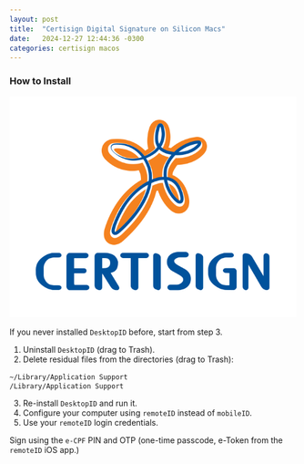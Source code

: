 ```yaml
---
layout: post
title:  "Certisign Digital Signature on Silicon Macs"
date:   2024-12-27 12:44:36 -0300
categories: certisign macos
---
```

### How to Install

![certisign logo](/assets/img/certisign-seeklogo.png "Certisign logo")

If you never installed `DesktopID` before, start from step 3.

1. Uninstall `DesktopID` (drag to Trash).
2. Delete residual files from the directories (drag to Trash):
```
~/Library/Application Support 
/Library/Application Support 
```
3. Re-install `DesktopID` and run it.
4. Configure your computer using `remoteID` instead of `mobileID`.
5. Use your `remoteID` login credentials.

Sign using the `e-CPF` PIN and OTP (one-time passcode, e-Token from the `remoteID` iOS app.)
